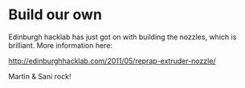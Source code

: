 # Build our own #

Edinburgh hacklab has just got on with building the nozzles, which is brilliant.  More information here:

http://edinburghhacklab.com/2011/05/reprap-extruder-nozzle/

Martin & Sani rock!